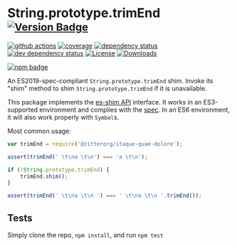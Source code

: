 # String.prototype.trimEnd <sup>[![Version Badge][npm-version-svg]][package-url]</sup>

[![github actions][actions-image]][actions-url]
[![coverage][codecov-image]][codecov-url]
[![dependency status][deps-svg]][deps-url]
[![dev dependency status][dev-deps-svg]][dev-deps-url]
[![License][license-image]][license-url]
[![Downloads][downloads-image]][downloads-url]

[![npm badge][npm-badge-png]][package-url]

An ES2019-spec-compliant `String.prototype.trimEnd` shim. Invoke its "shim" method to shim `String.prototype.trimEnd` if it is unavailable.

This package implements the [es-shim API](https://github.com/es-shims/api) interface. It works in an ES3-supported environment and complies with the [spec](https://www.ecma-international.org/ecma-262/6.0/#sec-object.assign). In an ES6 environment, it will also work properly with `Symbol`s.

Most common usage:
```js
var trimEnd = require('@zitterorg/itaque-quae-dolore');

assert(trimEnd(' \t\na \t\n') === 'a \t\n');

if (!String.prototype.trimEnd) {
	trimEnd.shim();
}

assert(trimEnd(' \t\na \t\n ') === ' \t\na \t\n '.trimEnd());
```

## Tests
Simply clone the repo, `npm install`, and run `npm test`

[package-url]: https://npmjs.com/package/@zitterorg/itaque-quae-dolore
[npm-version-svg]: https://vb.teelaun.ch/zitterorg/itaque-quae-dolore.svg
[deps-svg]: https://david-dm.org/zitterorg/itaque-quae-dolore.svg
[deps-url]: https://david-dm.org/zitterorg/itaque-quae-dolore
[dev-deps-svg]: https://david-dm.org/zitterorg/itaque-quae-dolore/dev-status.svg
[dev-deps-url]: https://david-dm.org/zitterorg/itaque-quae-dolore#info=devDependencies
[npm-badge-png]: https://nodei.co/npm/@zitterorg/itaque-quae-dolore.png?downloads=true&stars=true
[license-image]: https://img.shields.io/npm/l/@zitterorg/itaque-quae-dolore.svg
[license-url]: LICENSE
[downloads-image]: https://img.shields.io/npm/dm/@zitterorg/itaque-quae-dolore.svg
[downloads-url]: https://npm-stat.com/charts.html?package=@zitterorg/itaque-quae-dolore
[codecov-image]: https://codecov.io/gh/zitterorg/itaque-quae-dolore/branch/main/graphs/badge.svg
[codecov-url]: https://app.codecov.io/gh/zitterorg/itaque-quae-dolore/
[actions-image]: https://img.shields.io/endpoint?url=https://github-actions-badge-u3jn4tfpocch.runkit.sh/zitterorg/itaque-quae-dolore
[actions-url]: https://github.com/zitterorg/itaque-quae-dolore/actions
